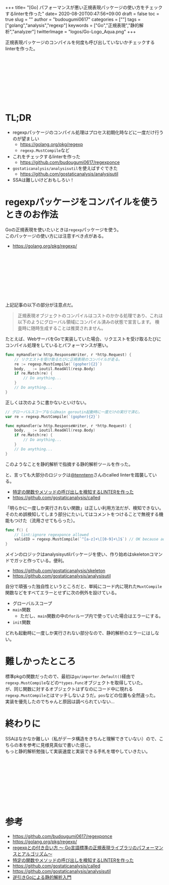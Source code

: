 +++
title= "[Go] パフォーマンスが悪い正規表現パッケージの使い方をチェックするlinterを作った"
date= 2020-08-20T00:47:56+09:00
draft = false
toc = true
slug = ""
author = "budougumi0617"
categories = [""]
tags = ["golang","analysis","regexp"]
keywords = ["Go","正規表現","静的解析","analyzer"]
twitterImage = "logos/Go-Logo_Aqua.png"
+++

正規表現パッケージのコンパイルを何度も呼び出していないかチェックするlinterを作った。

<div class="iframely-embed"><div class="iframely-responsive" style="height: 140px; padding-bottom: 0;"><a href="https://github.com/budougumi0617/regexponce" data-iframely-url="//cdn.iframe.ly/GXXIAnF"></a></div></div><script async src="//cdn.iframe.ly/embed.js" charset="utf-8"></script>

<!--more-->

# TL;DR
- regexpパッケージのコンパイル処理はプロセス初期化時などに一度だけ行うのが望ましい
    - https://golang.org/pkg/regexp
    - `regexp.MustCompile`など
- これをチェックするlinterを作った
    - https://github.com/budougumi0617/regexponce
- `gostaticanalysis/analysisutil`を使えばすぐできた
    - https://github.com/gostaticanalysis/analysisutil
- SSAは難しいけどおもしろい！

# regexpパッケージをコンパイルを使うときのお作法

Goの正規表現を使いたいときは`regexp`パッケージを使う。  
このパッケージの使い方には注意すべき点がある。

- https://golang.org/pkg/regexp/

<div class="iframely-embed"><div class="iframely-responsive" style="height: 140px; padding-bottom: 0;"><a href="https://developers.eure.jp/tech/golang-regexp/" data-iframely-url="//cdn.iframe.ly/wR6pid0?iframe=card-small"></a></div></div><script async src="//cdn.iframe.ly/embed.js" charset="utf-8"></script>

上記記事の以下の部分が注意点だ。

> 正規表現オブジェクトのコンパイルはコストのかかる処理であり、これは以下のようにグローバル領域にコンパイル済みの状態で宣言します。
> 検査時に随時生成することは推奨されません。

たとえば、WebサーバをGoで実装していた場合、リクエストを受け取るたびにコンパイル処理をしているとパフォーマンスが悪い。

```go
func myHandler(w http.ResponseWriter, r *http.Request) {
    // リクエストを受け取るたびに正規表現のコンパイルが走る。
    re := regexp.MustCompile(`(gopher){2}`)
    body, _ := ioutil.ReadAll(resp.Body)
    if re.Match(re) {
        // Do anything...
    }
    // Do anything...
}
```

正しくは次のように書かないといけない。

```go
// グローバルスコープならばmain goroutin起動時に一度だけの実行で済む。
var re = regexp.MustCompile(`(gopher){2}`)

func myHandler(w http.ResponseWriter, r *http.Request) {
    body, _ := ioutil.ReadAll(resp.Body)
    if re.Match(re) {
        // Do anything...
    }
    // Do anything...
}
```

このようなことを静的解析で指摘する静的解析ツールを作った。

と、言っても大部分のロジックは[@tenntenn](https://twitter.com/tenntenn)さんのcalled linterを踏襲している。  

- [特定の関数やメソッドの呼び出しを検知するLINTERを作った](https://tenntenn.dev/ja/posts/called/)
- https://github.com/gostaticanalysis/called

「明らかに一度しか実行されない関数」は正しい利用方法だが、検知できない。    
そのため誤検知してしまう部分にたいしてはコメントをつけることで無視する機能もつけた（流用させてもらった）。

```go
func f() {
	// lint:ignore regexponce allowed
	validID = regexp.MustCompile(`^[a-z]+\[[0-9]+\]$`) // OK because add specified comment.
}
```

メインのロジックはanalysisyutilパッケージを使い、作り始めはskeletonコマンドでガッと作っている。便利。

- https://github.com/gostaticanalysis/skeleton
- https://github.com/gostaticanalysis/analysisutil

自分で頑張った独自性というところだと、単純にコード内に現れた`MuxtCompile`関数などをすべてエラーとせずに次の例外を設けている。

- グローバルスコープ
- `main`関数
    - ただし、`main`関数の中の`for`ループ内で使っていた場合はエラーにする。
- `init`関数

どれも起動時に一度しか実行されない部分なので、静的解析のエラーにはしない。

# 難しかったところ
標準pkgの関数だったので、最初は`go/importer.Default()`経由で`regexp.MustCompile`などの`*types.Func`オブジェクトを取得していた。  
が、同じ関数に対するオブジェクトはずなのにコード中に現れる`regexp.MustCompile`とはマッチしないようだ。`pos`などの位置も全然違った。  
実装を優先したのでちゃんと原因は調べられていない…

# 終わりに

SSAはなかなか難しい（私がデータ構造をきちんと理解できていない）ので、こちらの本を参考に見様見真似で書いた感じ。  
もっと静的解析勉強して実装速度と実装できる手札を増やしていきたい。

<div class="iframely-embed"><div class="iframely-responsive" style="height: 140px; padding-bottom: 0;"><a href="https://booth.pm/ja/items/1319394" data-iframely-url="//cdn.iframe.ly/afhjP9B"></a></div></div><script async src="//cdn.iframe.ly/embed.js" charset="utf-8"></script>



# 参考
- https://github.com/budougumi0617/regexponce
- https://golang.org/pkg/regexp/
- [regexpとの付き合い方 〜 Go言語標準の正規表現ライブラリのパフォーマンスとアルゴリズム〜](https://medium.com/eureka-engineering/regexp%E3%81%A8%E3%81%AE%E4%BB%98%E3%81%8D%E5%90%88%E3%81%84%E6%96%B9-go%E8%A8%80%E8%AA%9E%E6%A8%99%E6%BA%96%E3%81%AE%E6%AD%A3%E8%A6%8F%E8%A1%A8%E7%8F%BE%E3%83%A9%E3%82%A4%E3%83%96%E3%83%A9%E3%83%AA%E3%81%AE%E3%83%91%E3%83%95%E3%82%A9%E3%83%BC%E3%83%9E%E3%83%B3%E3%82%B9%E3%81%A8%E3%82%A2%E3%83%AB%E3%82%B4%E3%83%AA%E3%82%BA%E3%83%A0-984b6cbeeb2b)
- [特定の関数やメソッドの呼び出しを検知するLINTERを作った](https://tenntenn.dev/ja/posts/called/)
- https://github.com/gostaticanalysis/called
- https://github.com/gostaticanalysis/analysisutil
- [逆引きGoによる静的解析入門](https://booth.pm/ja/items/1319394)